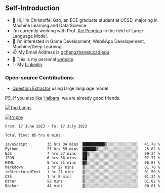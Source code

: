 ## Self-Introduction
- 👋 Hi, I’m Christoffel Gao, an ECE graduate student at UCSD, majoring in Machine Learning and Data Science.
- I'm currently working with Prof. [Xie Pengtao](https://pengtaoxie.github.io/) in the field of Large Language Model.
- 👀 I’m interested in Game Development, Web&App Developement, Machine/Deep Learning.
- 📫 My Email Address is gchengzhan@ucsd.edu
- 🌱 This is my personal [website](https://gaochengzhan.github.io/).
- ✨ My [Linkedin](https://www.linkedin.com/in/chengzhan-christoffel-gao/).

### Open-source Contributions:
- [Question Extractor](https://github.com/nestordemeure/question_extractor) using large language model

PS. If you also like [Haibara](https://www.detectiveconanworld.com/wiki/Ai_Haibara), we are already good friends.

[![Top Langs](https://github-readme-stats.vercel.app/api/top-langs/?username=gaochengzhan&layout=compact&exclude_repo=CNN-based-Image-Recognition-for-AsianGiant-Hornets,Machine-Learning-and-Data-Computing-Tongji,NLP-on-Blogs-during-COVID-19-Pandemic,CSE258-Web-Mining-and-Recommder-System,Stock-Prediction-using-LSTM-Model)](https://github.com/anuraghazra/github-readme-stats)

[![trophy](https://github-profile-trophy.vercel.app/?username=gaochengzhan&theme=flat&row=1&margin-w=12)](https://github.com/ryo-ma/github-profile-trophy)

<!--START_SECTION:waka-->

```txt
From: 17 June 2023 - To: 17 July 2023

Total Time: 85 hrs 8 mins

JavaScript         35 hrs 34 mins  ██████████▒░░░░░░░░░░░░░░   41.78 %
Python             21 hrs 59 mins  ██████▒░░░░░░░░░░░░░░░░░░   25.82 %
EJS                7 hrs 57 mins   ██▒░░░░░░░░░░░░░░░░░░░░░░   09.34 %
JSON               6 hrs 36 mins   ██░░░░░░░░░░░░░░░░░░░░░░░   07.77 %
HTML               5 hrs 51 mins   █▓░░░░░░░░░░░░░░░░░░░░░░░   06.87 %
Markdown           1 hr 27 mins    ▒░░░░░░░░░░░░░░░░░░░░░░░░   01.70 %
reStructuredText   1 hr 21 mins    ▒░░░░░░░░░░░░░░░░░░░░░░░░   01.59 %
CSS                1 hr 8 mins     ▒░░░░░░░░░░░░░░░░░░░░░░░░   01.34 %
Other              52 mins         ▒░░░░░░░░░░░░░░░░░░░░░░░░   01.02 %
Docker             41 mins         ▒░░░░░░░░░░░░░░░░░░░░░░░░   00.81 %
```

<!--END_SECTION:waka-->

<!---
gaochengzhan/gaochengzhan is a ✨ special ✨ repository because its `README.md` (this file) appears on your GitHub profile.
You can click the Preview link to take a look at your changes.
--->
